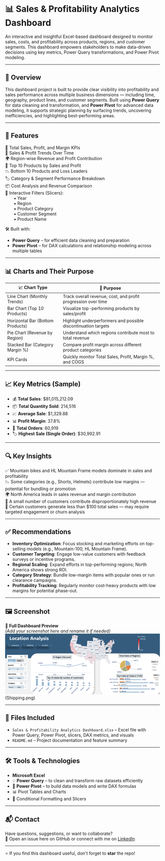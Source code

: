# 📊 Sales & Profitability Analytics Dashboard

An interactive and insightful Excel-based dashboard designed to monitor sales, costs, and profitability across products, regions, and customer segments. This dashboard empowers stakeholders to make data-driven decisions using key metrics, Power Query transformations, and Power Pivot modeling.

---

## 🧩 Overview

This dashboard project is built to provide clear visibility into profitability and sales performance across multiple business dimensions — including time, geography, product lines, and customer segments. Built using **Power Query** for data cleaning and transformation, and **Power Pivot** for advanced data modeling, it supports strategic planning by surfacing trends, uncovering inefficiencies, and highlighting best-performing areas.

---

## 🚀 Features

📌 Total Sales, Profit, and Margin KPIs  
📅 Sales & Profit Trends Over Time  
🌍 Region-wise Revenue and Profit Contribution  
🧾 Top 10 Products by Sales and Profit  
📉 Bottom 10 Products and Loss Leaders  
🏷️ Category & Segment Performance Breakdown  
📦 Cost Analysis and Revenue Comparison  
🔄 Interactive Filters (Slicers):  
  ▪ Year  
  ▪ Region  
  ▪ Product Category  
  ▪ Customer Segment  
  ▪ Product Name  

🛠 Built with:
- **Power Query** – for efficient data cleaning and preparation  
- **Power Pivot** – for DAX calculations and relationship modeling across multiple tables

---

## 📊 Charts and Their Purpose

| 📈 Chart Type | 📌 Purpose |
|--------------|------------|
| Line Chart (Monthly Trends) | Track overall revenue, cost, and profit progression over time |
| Bar Chart (Top 10 Products) | Visualize top-performing products by sales/profit |
| Horizontal Bar (Bottom Products) | Highlight underperformers and possible discontinuation targets |
| Pie Chart (Revenue by Region) | Understand which regions contribute most to total revenue |
| Stacked Bar (Category Margin %) | Compare profit margin across different product categories |
| KPI Cards | Quickly monitor Total Sales, Profit, Margin %, and COGS |

---

## 📈 Key Metrics (Sample)

- 💰 **Total Sales**: $81,015,212.09  
- 📦 **Total Quantity Sold**: 214,516  
- 📈 **Average Sale**: $1,329.88  
- 📊 **Profit Margin**: 37.8%  
- 🧮 **Total Orders**: 60,919  
- 🏷️ **Highest Sale (Single Order)**: $30,992.91  

---

## 🔍 Key Insights

✅ Mountain bikes and HL Mountain Frame models dominate in sales and profitability  
📉 Some categories (e.g., Shorts, Helmets) contribute low margins — potential for bundling or promotion  
🌍 North America leads in sales revenue and margin contribution  
👥 A small number of customers contribute disproportionately high revenue  
🚩 Certain customers generate less than $100 total sales — may require targeted engagement or churn analysis

---

## ✅ Recommendations

- **Inventory Optimization**: Focus stocking and marketing efforts on top-selling models (e.g., Mountain-100, HL Mountain Frame).  
- **Customer Targeting**: Engage low-value customers with feedback surveys or incentive programs.  
- **Regional Scaling**: Expand efforts in top-performing regions; North America shows strong ROI.  
- **Category Strategy**: Bundle low-margin items with popular ones or run clearance campaigns.  
- **Profitability Tracking**: Regularly monitor cost-heavy products with low margins for potential phase-out.

---

## 🖼️ Screenshot

🔻 **Full Dashboard Preview**  
*(Add your screenshot here and rename it if needed)*  
![Sales Dashboard Preview](Location.png)
(Shipping.png)

---

## 📁 Files Included

- `Sales & Profitability Analytics Dashboard.xlsx` – Excel file with Power Query, Power Pivot, slicers, DAX metrics, and visuals  
- `README.md` – Project documentation and feature summary  

---

## 🛠 Tools & Technologies

- **Microsoft Excel** 
- 💡 **Power Query** – to clean and transform raw datasets efficiently  
- 🧠 **Power Pivot** – to build data models and write DAX formulas  
- 📊 Pivot Tables and Charts  
- 🎨 Conditional Formatting and Slicers  

---

## 📬 Contact

Have questions, suggestions, or want to collaborate?  
📨 Open an issue here on GitHub or connect with me on [LinkedIn](www.linkedin.com/in/nouran-yasser-582450280)  

---

⭐ If you find this dashboard useful, don't forget to **star** the repo!
